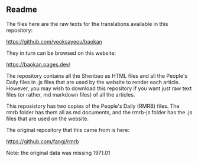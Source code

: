 ## Readme

The files here are the raw texts for the translations available in this repository:

https://github.com/yeoksayeou/baokan

They in turn can be browsed on this website:

https://baokan.pages.dev/

The repository contains all the Shenbao as HTML files and all the People's Daily files in .js files that are used by the website to render each article. However, you may wish to download this repository if you want just raw text files (or rather, md markdown files) of all the articles.

This reposistory has two copies of the People's Daily (RMRB) files. The rmrb folder has them all as md documents, and the rmrb-js folder has the .js files that are used on the website. 

The original repository that this came from is here:

https://github.com/fangj/rmrb

Note: the original data was missing 1971.01
